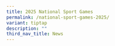 ```yaml
---
title: 2025 National Sport Games
permalink: /national-sport-games-2025/
variant: tiptap
description: ""
third_nav_title: News
---
```

